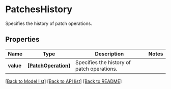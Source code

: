 # PatchesHistory

Specifies the history of patch operations.

## Properties
Name | Type | Description | Notes
------------ | ------------- | ------------- | -------------
**value** | [**[PatchOperation]**](PatchOperation.md) | Specifies the history of patch operations. | 

[[Back to Model list]](../README.md#documentation-for-models) [[Back to API list]](../README.md#documentation-for-api-endpoints) [[Back to README]](../README.md)


